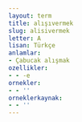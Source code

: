 ```yaml
---
layout: term
title: alışıvermek
slug: alisivermek
letter: A
lisan: Türkçe
anlamlar:
- Çabucak alışmak
ozellikler:
- - -e
ornekler:
- - ''
orneklerkaynak:
- - ''
---
```

